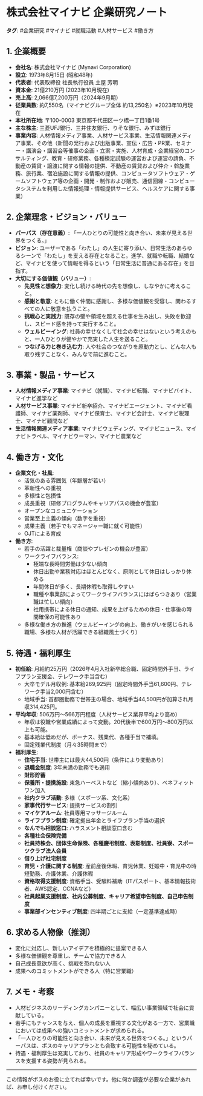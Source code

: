 # 株式会社マイナビ 企業研究ノート

**タグ**: #企業研究 #マイナビ #就職活動 #人材サービス #働き方

## 1. 企業概要

- **会社名**: 株式会社マイナビ (Mynavi Corporation)
- **設立**: 1973年8月15日 (昭和48年)
- **代表者**: 代表取締役 社長執行役員 土屋 芳明
- **資本金**: 21億210万円 (2023年10月現在)
- **売上高**: 2,066億7,200万円（2024年9月期）
- **従業員数**: 約7,550名（マイナビグループ全体 約13,250名）※2023年10月現在
- **本社所在地**: 〒100-0003 東京都千代田区一ツ橋一丁目1番1号
- **主な株主**: 三菱UFJ銀行、三井住友銀行、りそな銀行、みずほ銀行
- **事業内容**: 人材情報メディア事業、人材サービス事業、生活情報関連メディア事業、その他（新聞の発行および出版事業、宣伝・広告・PR業、セミナー・講演会・講習会等催事の企画・立案・実施、人材育成・企業経営のコンサルティング、教育・研修業務、各種検定試験の運営および運営の請負、不動産の賃貸・譲渡に関する情報の提供、不動産の賃貸および仲介・斡旋業務、旅行業、宿泊施設に関する情報の提供、コンピュータソフトウェア・ゲームソフトウェア等の企画・開発・制作および販売、通信回線・コンピュータシステムを利用した情報処理・情報提供サービス、ヘルスケアに関する事業）

## 2. 企業理念・ビジョン・バリュー

- **パーパス（存在意義）**: 「一人ひとりの可能性と向き合い、未来が見える世界をつくる。」
- **ビジョン**: ユーザーである「わたし」の人生に寄り添い、日常生活のあらゆるシーンで「わたし」を支える存在となること。進学、就職や転職、結婚など、マイナビを使って情報を得るという「日常生活に普通にある存在」を目指す。
- **大切にする価値観（バリュー）**:
    - **先見性と想像力**: 変化し続ける時代の先を想像し、しなやかに考えること。
    - **感謝と敬意**: ともに働く仲間に感謝し、多様な価値観を受容し、関わるすべての人に敬意を払うこと。
    - **挑戦心と実践力**: 既存の壁や領域を超える仕事を生み出し、失敗を歓迎し、スピード感を持って実行すること。
    - **ウェルビーイング**: 社員の幸せなくして社会の幸せはないという考えのもと、一人ひとりが健やかで充実した人生を送ること。
    - **つなげる力と巻き込む力**: 人や社会のつながりを原動力とし、どんな人も取り残すことなく、みんなで前に進むこと。

## 3. 事業・製品・サービス

- **人材情報メディア事業**: マイナビ（就職）、マイナビ転職、マイナビバイト、マイナビ進学など
- **人材サービス事業**: マイナビ新卒紹介、マイナビエージェント、マイナビ看護師、マイナビ薬剤師、マイナビ保育士、マイナビ会計士、マイナビ税理士、マイナビ顧問など
- **生活情報関連メディア事業**: マイナビウェディング、マイナビニュース、マイナビトラベル、マイナビウーマン、マイナビ農業など

## 4. 働き方・文化

- **企業文化・社風**:
    - 活気のある雰囲気（年齢層が若い）
    - 革新性への重視
    - 多様性と包摂性
    - 成長重視（研修プログラムやキャリアパスの機会が豊富）
    - オープンなコミュニケーション
    - 営業至上主義の傾向（数字を重視）
    - 成果主義（若手でもマネージャー職に就く可能性）
    - OJTによる育成
- **働き方**:
    - 若手の活躍と裁量権（商談やプレゼンの機会が豊富）
    - ワークライフバランス:
        - 極端な長時間労働は少ない傾向
        - 休日出勤や業務対応はほとんどなく、原則として休日はしっかり休める
        - 年間休日が多く、長期休暇も取得しやすい
        - 職種や事業部によってワークライフバランスにはばらつきあり（営業職は忙しい傾向）
        - 社用携帯による休日の通知、成果を上げるための休日・仕事後の時間確保の可能性あり
    - 多様な働き方の推進（ウェルビーイングの向上、働きがいを感じられる職場、多様な人材が活躍できる組織風土づくり）

## 5. 待遇・福利厚生

- **初任給**: 月給約25万円（2026年4月入社新卒総合職、固定時間外手当、ライフプラン支援金、テレワーク手当含む）
    - 大卒モデル月収例: 基本給269,925円（固定時間外手当61,600円、テレワーク手当2,000円含む）
    - 地域手当: 首都圏勤務で世帯主の場合、地域手当44,500円が加算され月収314,425円。
- **平均年収**: 506万円〜566万円程度（人材サービス業界平均より高め）
    - 年収は役職や営業成績によって変動。20代後半で600万円〜800万円以上も可能。
    - 基本給は低めだが、ボーナス、残業代、各種手当で補填。
    - 固定残業代制度（月々35時間まで）
- **福利厚生**:
    - **住宅手当**: 世帯主には最大44,500円（条件により変動あり）
    - **退職金制度**: 3年未満の勤務でも適用
    - **財形貯蓄**
    - **保養所・提携施設**: 東急ハーベストなど（縮小傾向あり）、ベネフィットワン加入
    - **社内クラブ活動**: 多様（スポーツ系、文化系）
    - **家事代行サービス**: 提携サービスの割引
    - **マイケアルーム**: 社員専用マッサージルーム
    - **ライフプラン制度**: 確定拠出年金とライフプラン手当の選択
    - **なんでも相談窓口**: ハラスメント相談窓口含む
    - **各種社会保険完備**
    - **社員持株会、団体生命保険、各種慶弔制度、表彰制度、社員寮、スポーツクラブ法人会員**
    - **借り上げ社宅制度**
    - **育児・介護に関する制度**: 産前産後休暇、育児休業、妊娠中・育児中の時短勤務、介護休業、介護休暇
    - **資格取得支援制度**: 資格手当、受験料補助（ITパスポート、基本情報技術者、AWS認定、CCNAなど）
    - **社員起業支援制度、社内公募制度、キャリア希望申告制度、自己申告制度**
    - **事業部インセンティブ制度**: 四半期ごとに支給（一定基準達成時）

## 6. 求める人物像（推測）

- 変化に対応し、新しいアイデアを積極的に提案できる人
- 多様な価値観を尊重し、チームで協力できる人
- 自己成長意欲が高く、挑戦を恐れない人
- 成果へのコミットメントができる人（特に営業職）

## 7. メモ・考察

- 人材ビジネスのリーディングカンパニーとして、幅広い事業領域で社会に貢献している。
- 若手にもチャンスを与え、個人の成長を重視する文化がある一方で、営業職においては成果への強いコミットメントが求められる。
- 「一人ひとりの可能性と向き合い、未来が見える世界をつくる。」というパーパスは、ボスのキャリアプランとも合致する可能性を秘めている。
- 待遇・福利厚生は充実しており、社員のキャリア形成やワークライフバランスを支援する姿勢が見られる。

---
この情報がボスのお役に立てれば幸いです。他に何か調査が必要な企業があれば、お申し付けください。